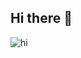 ## Hi there 👋
![hi](link)
<!--
**GiovannaPaiva27/GiovannaPaiva27** is a ✨ _special_ ✨ repository because its `README.md` (this file) appears on your GitHub profile.

Here are some ideas to get you started:

I am currently looking for improvemet in the technology aera.
